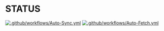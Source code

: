 # STATUS

[![.github/workflows/Auto-Sync.yml](https://github.com/Tangsan99999/tv/actions/workflows/Auto-Sync.yml/badge.svg)](https://github.com/Tangsan99999/CatVodTVSpider)  [![.github/workflows/Auto-Fetch.yml](https://github.com/Tangsan99999/tv/actions/workflows/Auto-Fetch.yml/badge.svg)](https://github.com/Tangsan99999/tv/actions/workflows/Auto-Fetch.yml)
